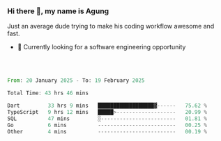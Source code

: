 ### Hi there 👋, my name is Agung
Just an average dude trying to make his coding workflow awesome and fast.

<!--
**agungfir98/agungfir98** is a ✨ _special_ ✨ repository because its `README.md` (this file) appears on your GitHub profile.
-->

- 🔭 Currently looking for a software engineering opportunity
<br/>
<br/>
<!--START_SECTION:waka-->

```rust
From: 20 January 2025 - To: 19 February 2025

Total Time: 43 hrs 46 mins

Dart         33 hrs 9 mins   ██████████████████▓------   75.62 %
TypeScript   9 hrs 12 mins   █████>-------------------   20.99 %
SQL          47 mins         ░------------------------   01.81 %
Go           6 mins          -------------------------   00.25 %
Other        4 mins          -------------------------   00.19 %
```

<!--END_SECTION:waka-->
